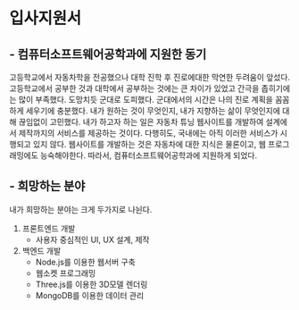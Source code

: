 # 입사지원서

## - 컴퓨터소프트웨어공학과에 지원한 동기
 고등학교에서 자동차학을 전공했으나 대학 진학 후 진로에대한 막연한 두려움이 앞섰다. 고등학교에서 공부한 것과 대학에서 공부하는 것에는 큰 차이가 있었고 간극을 좁히기에는 많이 부족했다. 도망치듯 군대로 도피했다. 군대에서의 시간은 나의 진로 계획을 꼼꼼하게 세우기에 충분했다. 내가 원하는 것이 무엇인지, 내가 지향하는 삶이 무엇인지에 대해 끊임없이 고민했다. 내가 하고자 하는 일은 자동차 튜닝 웹사이트를 개발하여 설계에서 제작까지의 서비스를 제공하는 것이다. 다행히도, 국내에는 아직 이러한 서비스가 시행되고 있지 않다. 웹사이트를 개발하는 것은 자동차에 대한 지식은 물론이고, 웹 프로그래밍에도 능숙해야한다. 따라서, 컴퓨터소프트웨어공학과에 지원하게 되었다.

## - 희망하는 분야
내가 희망하는 분야는 크게 두가지로 나뉜다.  

1. 프론트엔드 개발  
    - 사용자 중심적인 UI, UX 설계, 제작
2. 백엔드 개발  
    - Node.js를 이용한 웹서버 구축
    - 웹소켓 프로그래밍
    - Three.js를 이용한 3D모델 렌더링
    - MongoDB를 이용한 데이터 관리